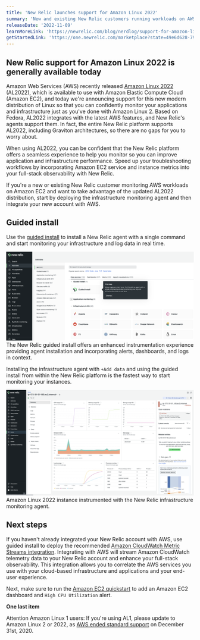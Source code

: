 ```yaml
---
title: 'New Relic launches support for Amazon Linux 2022'
summary: 'New and existing New Relic customers running workloads on AWS can take advantage of the updated Amazon Linux 2022.'
releaseDate: '2022-11-09'
learnMoreLink: 'https://newrelic.com/blog/nerdlog/support-for-amazon-linux'
getStartedLink: 'https://one.newrelic.com/marketplace?state=49e6d628-79ac-7022-1689-a6a6b7673f54'
---
```


## New Relic support for Amazon Linux 2022 is generally available today

Amazon Web Services (AWS) recently released [Amazon Linux 2022](https://aws.amazon.com/linux/amazon-linux-2022/?amazon-linux-whats-new.sort-by=item.additionalFields.postDateTime&amazon-linux-whats-new.sort-order=desc) (AL2022), which is available to use with Amazon Elastic Compute Cloud (Amazon EC2), and today we're announcing support for this new modern distribution of Linux so that you can confidently monitor your applications and infrastructure just as you've done with Amazon Linux 2. Based on Fedora, AL2022 integrates with the latest AWS features, and New Relic's agents support them. In fact, the entire New Relic platform supports AL2022, including Graviton architectures, so there are no gaps for you to worry about.

When using AL2022, you can be confident that the New Relic platform offers a seamless experience to help you monitor so you can improve application and infrastructure performance. Speed up your troubleshooting workflows by incorporating Amazon EC2 service and instance metrics into your full-stack observability with New Relic.

If you're a new or existing New Relic customer monitoring AWS workloads on Amazon EC2 and want to take advantage of the updated AL2022 distribution, start by deploying the infrastructure monitoring agent and then integrate your new account with AWS.

## Guided install

Use the [guided install](https://one.newrelic.com/marketplace?state=49e6d628-79ac-7022-1689-a6a6b7673f54) to install a New Relic agent with a single command and start monitoring your infrastructure and log data in real time.

![The New Relic guided install offers an enhanced instrumentation experience providing agent installation and incorporating alerts, dashboards, and logs in context.](./images/GuidedInstall.png "The New Relic guided install offers an enhanced instrumentation experience providing agent installation and incorporating alerts, dashboards, and logs in context.")
The New Relic guided install offers an enhanced instrumentation experience providing agent installation and incorporating alerts, dashboards, and logs in context.

Installing the infrastructure agent with `+Add data` and using the guided install from within the New Relic platform is the fastest way to start monitoring your instances.

![Amazon Linux 2022 instance instrumented with the New Relic infrastructure monitoring agent.](./images/AL2022wAgent.png "Amazon Linux 2022 instance instrumented with the New Relic infrastructure monitoring agent.")
Amazon Linux 2022 instance instrumented with the New Relic infrastructure monitoring agent.

## Next steps

If you haven't already integrated your New Relic account with AWS, use guided install to deploy the recommended [Amazon CloudWatch Metric Streams integration](https://newrelic.com/blog/how-to-relic/cloudwatch-metric-streams-insights). Integrating with AWS will stream Amazon CloudWatch telemetry data to your New Relic account and enhance your full-stack observability. This integration allows you to correlate the AWS services you use with your cloud-based infrastructure and applications and your end-user experience.

Next, make sure to run the [Amazon EC2 quickstart](https://newrelic.com/instant-observability/aws-ec2) to add an Amazon EC2 dashboard and `High CPU Utilization` alert.

**One last item**

Attention Amazon Linux 1 users: If you're using AL1, please update to Amazon Linux 2 or 2022, as [AWS ended standard support](https://aws.amazon.com/blogs/aws/update-on-amazon-linux-ami-end-of-life) on December 31st, 2020.
